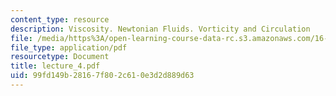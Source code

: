 ```yaml
---
content_type: resource
description: Viscosity. Newtonian Fluids. Vorticity and Circulation
file: /media/https%3A/open-learning-course-data-rc.s3.amazonaws.com/16-13-aerodynamics-of-viscous-fluids-fall-2003/99fd149b28167f802c610e3d2d889d63_lecture_4.pdf
file_type: application/pdf
resourcetype: Document
title: lecture_4.pdf
uid: 99fd149b-2816-7f80-2c61-0e3d2d889d63
---
```

